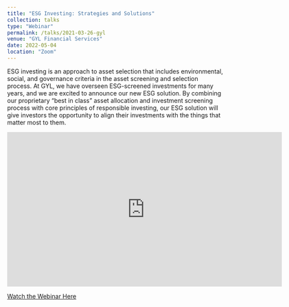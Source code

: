 ```yaml
---
title: "ESG Investing: Strategies and Solutions"
collection: talks
type: "Webinar"
permalink: /talks/2021-03-26-gyl
venue: "GYL Financial Services"
date: 2022-05-04
location: "Zoom"
---
```


ESG investing is an approach to asset selection that includes environmental, social, and governance criteria in the asset screening and selection process. At GYL, we have overseen ESG-screened investments for many years, and we are excited to announce our new ESG solution. By combining our proprietary “best in class” asset allocation and investment screening process with core principles of responsible investing, our ESG solution will give investors the opportunity to align their investments with the things that matter most to them.

<iframe title="vimeo-player" src="https://player.vimeo.com/video/529082779?h=a24ce123ae" width="640" height="360" frameborder="0"    allowfullscreen></iframe>

[Watch the Webinar Here](https://gylfinsyn.com/webinar-esg-investing-strategies-and-solutions/)
